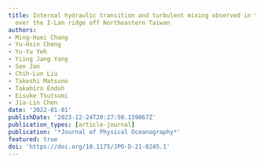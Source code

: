 ```yaml
---
title: Internal hydraulic transition and turbulent mixing observed in the Kuroshio
  over the I-Lan ridge off Northeastern Taiwan
authors:
- Ming-Huei Chang
- Yu-Hsin Cheng
- Yu-Yu Yeh
- Yiing Jang Yang
- Sen Jan
- Chih-Lun Liu
- Takeshi Matsuno
- Takahiro Endoh
- Eisuke Tsutsumi
- Jia-Lin Chen
date: '2022-01-01'
publishDate: '2023-12-24T20:27:50.139067Z'
publication_types: [article-journal]
publication: '*Journal of Physical Oceanography*'
featured: true
doi: 'https://doi.org/10.1175/JPO-D-21-0245.1'
---
```

